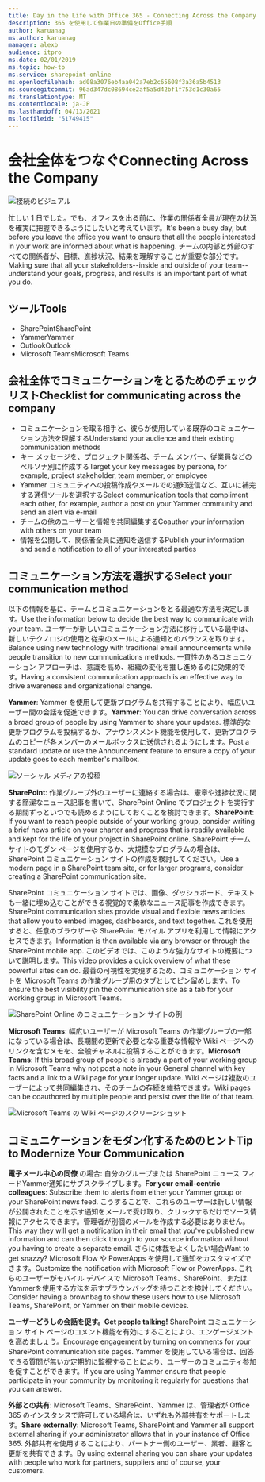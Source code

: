 ```yaml
---
title: Day in the Life with Office 365 - Connecting Across the Company
description: 365 を使用して作業日の準備をOffice手順
author: karuanag
ms.author: karuanag
manager: alexb
audience: itpro
ms.date: 02/01/2019
ms.topic: how-to
ms.service: sharepoint-online
ms.openlocfilehash: ad08a3076eb4aa042a7eb2c65608f3a36a5b4513
ms.sourcegitcommit: 96ad347dc08694ce2af5a5d42bf1f753d1c30a65
ms.translationtype: MT
ms.contentlocale: ja-JP
ms.lasthandoff: 04/13/2021
ms.locfileid: "51749415"
---
```

# <a name="connecting-across-the-company"></a><span data-ttu-id="ab07e-103">会社全体をつなぐ</span><span class="sxs-lookup"><span data-stu-id="ab07e-103">Connecting Across the Company</span></span>

![接続のビジュアル](media/ditl_crosscompany.png)

<span data-ttu-id="ab07e-105">忙しい 1 日でした。でも、オフィスを出る前に、作業の関係者全員が現在の状況を確実に把握できるようにしたいと考えています。</span><span class="sxs-lookup"><span data-stu-id="ab07e-105">It's been a busy day, but before you leave the office you want to ensure that all the people interested in your work are informed about what is happening.</span></span> <span data-ttu-id="ab07e-106">チームの内部と外部のすべての関係者が、目標、進捗状況、結果を理解することが重要な部分です。</span><span class="sxs-lookup"><span data-stu-id="ab07e-106">Making sure that all your stakeholders--inside and outside of your team--understand your goals, progress, and results is an important part of what you do.</span></span>  

## <a name="tools"></a><span data-ttu-id="ab07e-107">ツール</span><span class="sxs-lookup"><span data-stu-id="ab07e-107">Tools</span></span>
- <span data-ttu-id="ab07e-108">SharePoint</span><span class="sxs-lookup"><span data-stu-id="ab07e-108">SharePoint</span></span>
- <span data-ttu-id="ab07e-109">Yammer</span><span class="sxs-lookup"><span data-stu-id="ab07e-109">Yammer</span></span>
- <span data-ttu-id="ab07e-110">Outlook</span><span class="sxs-lookup"><span data-stu-id="ab07e-110">Outlook</span></span>
- <span data-ttu-id="ab07e-111">Microsoft Teams</span><span class="sxs-lookup"><span data-stu-id="ab07e-111">Microsoft Teams</span></span> 

## <a name="checklist-for-communicating-across-the-company"></a><span data-ttu-id="ab07e-112">会社全体でコミュニケーションをとるためのチェックリスト</span><span class="sxs-lookup"><span data-stu-id="ab07e-112">Checklist for communicating across the company</span></span>
- <span data-ttu-id="ab07e-113">コミュニケーションを取る相手と、彼らが使用している既存のコミュニケーション方法を理解する</span><span class="sxs-lookup"><span data-stu-id="ab07e-113">Understand your audience and their existing communication methods</span></span>
- <span data-ttu-id="ab07e-114">キー メッセージを、プロジェクト関係者、チーム メンバー、従業員などのペルソナ別に作成する</span><span class="sxs-lookup"><span data-stu-id="ab07e-114">Target your key messages by persona, for example, project stakeholder, team member, or employee</span></span>
- <span data-ttu-id="ab07e-115">Yammer コミュニティへの投稿作成やメールでの通知送信など、互いに補完する通信ツールを選択する</span><span class="sxs-lookup"><span data-stu-id="ab07e-115">Select communication tools that compliment each other, for example, author a post on your Yammer community and send an alert via e-mail</span></span> 
- <span data-ttu-id="ab07e-116">チームの他のユーザーと情報を共同編集する</span><span class="sxs-lookup"><span data-stu-id="ab07e-116">Coauthor your information with others on your team</span></span>
- <span data-ttu-id="ab07e-117">情報を公開して、関係者全員に通知を送信する</span><span class="sxs-lookup"><span data-stu-id="ab07e-117">Publish your information and send a notification to all of your interested parties</span></span> 
 
## <a name="select-your-communication-method"></a><span data-ttu-id="ab07e-118">コミュニケーション方法を選択する</span><span class="sxs-lookup"><span data-stu-id="ab07e-118">Select your communication method</span></span>
<span data-ttu-id="ab07e-119">以下の情報を基に、チームとコミュニケーションをとる最適な方法を決定します。</span><span class="sxs-lookup"><span data-stu-id="ab07e-119">Use the information below to decide the best way to communicate with your team.</span></span> <span data-ttu-id="ab07e-120">ユーザーが新しいコミュニケーション方法に移行している最中は、新しいテクノロジの使用と従来のメールによる通知とのバランスを取ります。</span><span class="sxs-lookup"><span data-stu-id="ab07e-120">Balance using new technology with traditional email announcements while people transition to new communications methods.</span></span> <span data-ttu-id="ab07e-121">一貫性のあるコミュニケーション アプローチは、意識を高め、組織の変化を推し進めるのに効果的です。</span><span class="sxs-lookup"><span data-stu-id="ab07e-121">Having a consistent communication approach is an effective way to drive awareness and organizational change.</span></span> 

<span data-ttu-id="ab07e-122">**Yammer**: Yammer を使用して更新プログラムを共有することにより、幅広いユーザー間の会話を促進できます。</span><span class="sxs-lookup"><span data-stu-id="ab07e-122">**Yammer**: You can drive conversation across a broad group of people by using Yammer to share your updates.</span></span> <span data-ttu-id="ab07e-123">標準的な更新プログラムを投稿するか、アナウンスメント機能を使用して、更新プログラムのコピーが各メンバーのメールボックスに送信されるようにします。</span><span class="sxs-lookup"><span data-stu-id="ab07e-123">Post a standard update or use the Announcement feature to ensure a copy of your update goes to each member's mailbox.</span></span> 

![ソーシャル メディアの投稿](media/ditl_IT-Service-News.png)

<span data-ttu-id="ab07e-125">**SharePoint**: 作業グループ外のユーザーに連絡する場合は、憲章や進捗状況に関する簡潔なニュース記事を書いて、SharePoint Online でプロジェクトを実行する期間ずっといつでも読めるようにしておくことを検討できます。</span><span class="sxs-lookup"><span data-stu-id="ab07e-125">**SharePoint**: If you want to reach people outside of your  working group, consider writing a brief news article on your charter and progress that is readily available and kept for the life of your project in SharePoint online.</span></span> <span data-ttu-id="ab07e-126">SharePoint チーム サイトのモダン ページを使用するか、大規模なプログラムの場合は、SharePoint コミュニケーション サイトの作成を検討してください。</span><span class="sxs-lookup"><span data-stu-id="ab07e-126">Use a modern page in a SharePoint team site, or for larger programs, consider creating a SharePoint communication site.</span></span> 

<span data-ttu-id="ab07e-127">SharePoint コミュニケーション サイトでは、画像、ダッシュボード、テキストも一緒に埋め込むことができる視覚的で柔軟なニュース記事を作成できます。</span><span class="sxs-lookup"><span data-stu-id="ab07e-127">SharePoint communication sites provide visual and flexible news articles that allow you to embed images, dashboards, and text together.</span></span> <span data-ttu-id="ab07e-128">これを使用すると、任意のブラウザーや SharePoint モバイル アプリを利用して情報にアクセスできます。</span><span class="sxs-lookup"><span data-stu-id="ab07e-128">Information is then available via any browser or through the SharePoint mobile app.</span></span> <span data-ttu-id="ab07e-129">このビデオでは、このような強力なサイトの概要について説明します。</span><span class="sxs-lookup"><span data-stu-id="ab07e-129">This video provides a quick overview of what these powerful sites can do.</span></span> <span data-ttu-id="ab07e-130">最善の可視性を実現するため、コミュニケーション サイトを Microsoft Teams の作業グループ用のタブとしてピン留めします。</span><span class="sxs-lookup"><span data-stu-id="ab07e-130">To ensure the best visibility pin the communication site as a tab for your working group in Microsoft Teams.</span></span>

![SharePoint Online のコミュニケーション サイトの例](media/ditl_Comm-Site.png)

<span data-ttu-id="ab07e-132">**Microsoft Teams**: 幅広いユーザーが Microsoft Teams の作業グループの一部になっている場合は、長期間の更新で必要となる重要な情報や Wiki ページへのリンクを含むメモを、全般チャネルに投稿することができます。</span><span class="sxs-lookup"><span data-stu-id="ab07e-132">**Microsoft Teams**:  If this broad group of people is already a part of your working group in Microsoft Teams why not post a note in your General channel with key facts and a link to a Wiki page for your longer update.</span></span>  <span data-ttu-id="ab07e-133">Wiki ページは複数のユーザーによって共同編集され、そのチームの存続を維持できます。</span><span class="sxs-lookup"><span data-stu-id="ab07e-133">Wiki pages can be coauthored by multiple people and persist over the life of that team.</span></span> 

![Microsoft Teams の Wiki ページのスクリーンショット](media/ditl_Teams-Wiki.png)

## <a name="tip-to-modernize-your-communication"></a><span data-ttu-id="ab07e-135">コミュニケーションをモダン化するためのヒント</span><span class="sxs-lookup"><span data-stu-id="ab07e-135">Tip to Modernize Your Communication</span></span>

<span data-ttu-id="ab07e-136">**電子メール中心の同僚** の場合: 自分のグループまたは SharePoint ニュース フィードYammer通知にサブスクライブします。</span><span class="sxs-lookup"><span data-stu-id="ab07e-136">**For your email-centric colleagues**: Subscribe them to alerts from either your Yammer group or your SharePoint news feed.</span></span>  <span data-ttu-id="ab07e-137">こうすることで、これらのユーザーは新しい情報が公開されたことを示す通知をメールで受け取り、クリックするだけでソース情報にアクセスできます。管理者が別個のメールを作成する必要はありません。</span><span class="sxs-lookup"><span data-stu-id="ab07e-137">This way they will get a notification in their email that you've published new information and can then click through to your source information without you having to create a separate email.</span></span>  <span data-ttu-id="ab07e-138">さらに体裁をよくしたい場合</span><span class="sxs-lookup"><span data-stu-id="ab07e-138">Want to get snazzy?</span></span>  <span data-ttu-id="ab07e-139">Microsoft Flow や PowerApps を使用して通知をカスタマイズできます。</span><span class="sxs-lookup"><span data-stu-id="ab07e-139">Customize the notification with Microsoft Flow or PowerApps.</span></span> <span data-ttu-id="ab07e-140">これらのユーザーがモバイル デバイスで Microsoft Teams、SharePoint、または Yammerを使用する方法を示すブラウンバッグを持つことを検討してください。</span><span class="sxs-lookup"><span data-stu-id="ab07e-140">Consider having a brownbag to show these users how to use Microsoft Teams, SharePoint, or Yammer on their mobile devices.</span></span> 

<span data-ttu-id="ab07e-141">**ユーザーどうしの会話を促す。**</span><span class="sxs-lookup"><span data-stu-id="ab07e-141">**Get people talking!**</span></span> <span data-ttu-id="ab07e-142">SharePoint コミュニケーション サイト ページのコメント機能を有効にすることにより、エンゲージメントを高めましょう。</span><span class="sxs-lookup"><span data-stu-id="ab07e-142">Encourage engagement by turning on comments for your SharePoint communication site pages.</span></span>  <span data-ttu-id="ab07e-143">Yammer を使用している場合は、回答できる質問が無いか定期的に監視することにより、ユーザーのコミュニティ参加を促すことができます。</span><span class="sxs-lookup"><span data-stu-id="ab07e-143">If you are using Yammer ensure that people participate in your community by monitoring it regularly for questions that you can answer.</span></span> 

<span data-ttu-id="ab07e-144">**外部との共有**: Microsoft Teams、SharePoint、Yammer は、管理者が Office 365 のインスタンスで許可している場合は、いずれも外部共有をサポートします。</span><span class="sxs-lookup"><span data-stu-id="ab07e-144">**Share externally**:  Microsoft Teams, SharePoint and Yammer all support external sharing if your administrator allows that in your instance of Office 365.</span></span>  <span data-ttu-id="ab07e-145">外部共有を使用することにより、パートナー側のユーザー、業者、顧客と更新を共有できます。</span><span class="sxs-lookup"><span data-stu-id="ab07e-145">By using external sharing you can share your updates with people who work for partners, suppliers and of course, your customers.</span></span>
